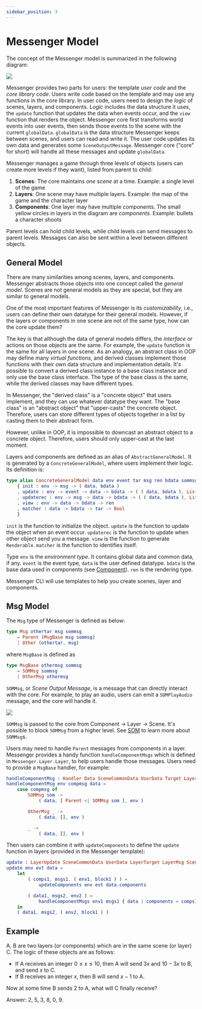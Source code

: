 ```yaml
---
sidebar_position: 3
---
```


# Messenger Model

The concept of the Messenger model is summarized in the following diagram:

![](/img/intro1.jpg)

Messenger provides two parts for users: the template _user code_ and the _core library code_. Users write code based on the template and may use any functions in the core library. In user code, users need to design the _logic_ of scenes, layers, and components. _Logic_ includes the data structure it uses, the `update` function that updates the data when events occur, and the `view` function that renders the object. Messenger core first transforms world events into user events, then sends those events to the scene with the current `globalData`. `globalData` is the data structure Messenger keeps between scenes, and users can read and write it. The user code updates its own data and generates some `SceneOutputMessage`. Messenger core ("core" for short) will handle all these messages and update `globalData`.

Messenger manages a game through three levels of objects (users can create more levels if they want), listed from parent to child:

1. **Scenes**: The core maintains *one scene* at a time. Example: a single level of the game
2. **Layers**: One scene may have multiple layers. Example: the map of the game and the character layer
3. **Components**: One layer may have multiple components. The small yellow circles in layers in the diagram are _components_. Example: bullets a character shoots

Parent levels can hold child levels, while child levels can send messages to parent levels. Messages can also be sent within a level between different objects.

## General Model

There are many similarities among scenes, layers, and components. Messenger abstracts those objects into one concept called the _general model_. Scenes are not general models as they are special, but they are similar to general models.

One of the most important features of Messenger is its _customizability_, i.e., users can define their own datatype for their general models. However, if the layers or components in one scene are not of the same type, how can the core update them?

The key is that although the data of general models differs, the _interface_ or actions on those objects are the same. For example, the `update` function is the same for all layers in one scene. As an analogy, an abstract class in OOP may define many _virtual functions_, and derived classes implement those functions with their own data structure and implementation details. It's possible to convert a derived class instance to a base class instance and only use the base class interface. The type of the base class is the same, while the derived classes may have different types.

In Messenger, the "derived class" is a "concrete object" that users implement, and they can use whatever datatype they want. The "base class" is an "abstract object" that "upper-casts" the concrete object. Therefore, users can store different types of objects together in a list by casting them to their abstract form.

However, unlike in OOP, it is impossible to downcast an abstract object to a concrete object. Therefore, users should only upper-cast at the last moment.

Layers and components are defined as an alias of `AbstractGeneralModel`. It is generated by a `ConcreteGeneralModel`, where users implement their logic. Its definition is:

```elm
type alias ConcreteGeneralModel data env event tar msg ren bdata sommsg =
    { init : env -> msg -> ( data, bdata )
    , update : env -> event -> data -> bdata -> ( ( data, bdata ), List (Msg tar msg sommsg), ( env, Bool ) )
    , updaterec : env -> msg -> data -> bdata -> ( ( data, bdata ), List (Msg tar msg sommsg), env )
    , view : env -> data -> bdata -> ren
    , matcher : data -> bdata -> tar -> Bool
    }
```

`init` is the function to initialize the object.
`update` is the function to update the object when an event occur. `updaterec` is the function to update when other object send you a message. `view` is the function to generate `Renderable`. `matcher` is the function to identifies itself.

Type `env` is the _environment type_. It contains global data and common data, if any. `event` is the event type, `data` is the user defined datatype. `bdata` is the base data used in components (see [Component](../component)). `ren` is the rendering type.

Messenger CLI will use templates to help you create scenes, layer and components.

## Msg Model

The `Msg` type of Messenger is defined as below:

```elm
type Msg othertar msg sommsg
    = Parent (MsgBase msg sommsg)
    | Other (othertar, msg)
```
where `MsgBase` is defined as
```elm
type MsgBase othermsg sommsg
    = SOMMsg sommsg
    | OtherMsg othermsg
```

`SOMMsg`, or _Scene Output Message_, is a message that can directly interact with the core. For example, to play an audio, users can emit a `SOMPlayAudio` message, and the core will handle it.


![](/img/intro2.jpg)



`SOMMsg` is passed to the core from Component $\rightarrow$ Layer $\rightarrow$ Scene. It's possible to block `SOMMsg` from a higher level. See [SOM](../misc/som) to learn more about `SOMMsg`s.

Users may need to handle `Parent` messages from components in a layer. Messenger provides a handy function `handleComponentMsgs` which is defined in `Messenger.Layer.Layer`, to help users handle those messages. Users need to provide a `MsgBase` handler, for example:

```elm
handleComponentMsg : Handler Data SceneCommonData UserData Target LayerMsg SceneMsg ComponentMsg
handleComponentMsg env compmsg data =
    case compmsg of
        SOMMsg som ->
            ( data, [ Parent <| SOMMsg som ], env )

        OtherMsg _ ->
            ( data, [], env )

        _ ->
            ( data, [], env )
```

Then users can combine it with `updateComponents` to define the `update` function in layers (provided in the Messenger template):

```elm
update : LayerUpdate SceneCommonData UserData LayerTarget LayerMsg SceneMsg Data
update env evt data =
    let
        ( comps1, msgs1, ( env1, block1 ) ) =
            updateComponents env evt data.components

        ( data1, msgs2, env2 ) =
            handleComponentMsgs env1 msgs1 { data | components = comps1 } [] handleComponentMsg
    in
    ( data1, msgs2, ( env2, block1 ) )
```

## Example

A, B are two layers (or components) which are in the same scene (or layer) C. The logic of these objects are as follows:

- If A receives an integer $0 \leq x \leq 10$, then A will send $3x$ and $10-3x$ to B, and send $x$ to C.
- If B receives an integer $x$, then B will send $x-1$ to A.

Now at some time B sends $2$ to A, what will C finally receive?

Answer: 2, 5, 3, 8, 0, 9.
